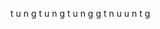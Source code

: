 t
  u
    n
      g
          t
            u
              n
                g
                        t
                         u
                          n
                           g                                g
                              t                           n
                                u                       u
                                    n                 t
                                         g 
